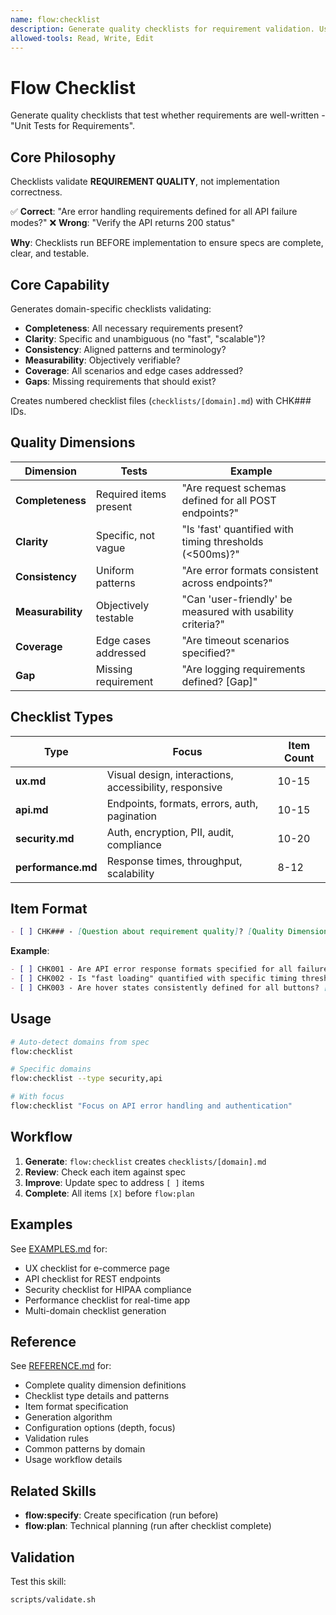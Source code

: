 ```yaml
---
name: flow:checklist
description: Generate quality checklists for requirement validation. Use when 1) Need UX/security/API/performance gates, 2) Enterprise compliance requirements, 3) Before spec approval/signoff, 4) Testing if requirements are well-written, 5) Validating requirement completeness and clarity. Creates domain-specific checklists that validate requirement quality.
allowed-tools: Read, Write, Edit
---
```


# Flow Checklist

Generate quality checklists that test whether requirements are well-written - "Unit Tests for Requirements".

## Core Philosophy

Checklists validate **REQUIREMENT QUALITY**, not implementation correctness.

✅ **Correct**: "Are error handling requirements defined for all API failure modes?"
❌ **Wrong**: "Verify the API returns 200 status"

**Why**: Checklists run BEFORE implementation to ensure specs are complete, clear, and testable.

## Core Capability

Generates domain-specific checklists validating:
- **Completeness**: All necessary requirements present?
- **Clarity**: Specific and unambiguous (no "fast", "scalable")?
- **Consistency**: Aligned patterns and terminology?
- **Measurability**: Objectively verifiable?
- **Coverage**: All scenarios and edge cases addressed?
- **Gaps**: Missing requirements that should exist?

Creates numbered checklist files (`checklists/[domain].md`) with CHK### IDs.

## Quality Dimensions

| Dimension | Tests | Example |
|-----------|-------|---------|
| **Completeness** | Required items present | "Are request schemas defined for all POST endpoints?" |
| **Clarity** | Specific, not vague | "Is 'fast' quantified with timing thresholds (<500ms)?" |
| **Consistency** | Uniform patterns | "Are error formats consistent across endpoints?" |
| **Measurability** | Objectively testable | "Can 'user-friendly' be measured with usability criteria?" |
| **Coverage** | Edge cases addressed | "Are timeout scenarios specified?" |
| **Gap** | Missing requirement | "Are logging requirements defined? [Gap]" |

## Checklist Types

| Type | Focus | Item Count |
|------|-------|------------|
| **ux.md** | Visual design, interactions, accessibility, responsive | 10-15 |
| **api.md** | Endpoints, formats, errors, auth, pagination | 10-15 |
| **security.md** | Auth, encryption, PII, audit, compliance | 10-20 |
| **performance.md** | Response times, throughput, scalability | 8-12 |

## Item Format

```markdown
- [ ] CHK### - [Question about requirement quality]? [Quality Dimension, Spec §X.Y]
```

**Example**:
```markdown
- [ ] CHK001 - Are API error response formats specified for all failure modes? [Completeness, Spec §API-3]
- [ ] CHK002 - Is "fast loading" quantified with specific timing thresholds? [Clarity, Spec §NFR-2]
- [ ] CHK003 - Are hover states consistently defined for all buttons? [Consistency]
```

## Usage

```bash
# Auto-detect domains from spec
flow:checklist

# Specific domains
flow:checklist --type security,api

# With focus
flow:checklist "Focus on API error handling and authentication"
```

## Workflow

1. **Generate**: `flow:checklist` creates `checklists/[domain].md`
2. **Review**: Check each item against spec
3. **Improve**: Update spec to address `[ ]` items
4. **Complete**: All items `[X]` before `flow:plan`

## Examples

See [EXAMPLES.md](./EXAMPLES.md) for:
- UX checklist for e-commerce page
- API checklist for REST endpoints
- Security checklist for HIPAA compliance
- Performance checklist for real-time app
- Multi-domain checklist generation

## Reference

See [REFERENCE.md](./REFERENCE.md) for:
- Complete quality dimension definitions
- Checklist type details and patterns
- Item format specification
- Generation algorithm
- Configuration options (depth, focus)
- Validation rules
- Common patterns by domain
- Usage workflow details

## Related Skills

- **flow:specify**: Create specification (run before)
- **flow:plan**: Technical planning (run after checklist complete)

## Validation

Test this skill:
```bash
scripts/validate.sh
```
